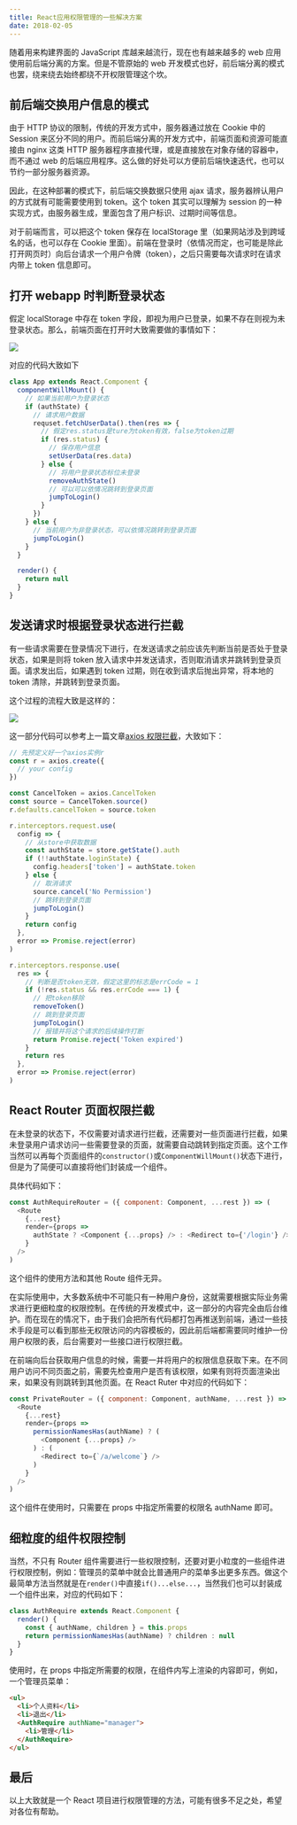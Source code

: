 ```yaml
---
title: React应用权限管理的一些解决方案
date: 2018-02-05
---
```


随着用来构建界面的 JavaScript 库越来越流行，现在也有越来越多的 web 应用使用前后端分离的方案。但是不管原始的 web 开发模式也好，前后端分离的模式也罢，绕来绕去始终都绕不开权限管理这个坎。<!-- more -->

## 前后端交换用户信息的模式

由于 HTTP 协议的限制，传统的开发方式中，服务器通过放在 Cookie 中的 Session 来区分不同的用户。而前后端分离的开发方式中，前端页面和资源可能直接由 nginx 这类 HTTP 服务器程序直接代理，或是直接放在对象存储的容器中，而不通过 web 的后端应用程序。这么做的好处可以方便前后端快速迭代，也可以节约一部分服务器资源。

因此，在这种部署的模式下，前后端交换数据只使用 ajax 请求，服务器辨认用户的方式就有可能需要使用到 token。这个 token 其实可以理解为 session 的一种实现方式，由服务器生成，里面包含了用户标识、过期时间等信息。

对于前端而言，可以把这个 token 保存在 localStorage 里（如果网站涉及到跨域名的话，也可以存在 Cookie 里面）。前端在登录时（依情况而定，也可能是除此打开网页时）向后台请求一个用户令牌（token），之后只需要每次请求时在请求内带上 token 信息即可。

## 打开 webapp 时判断登录状态

假定 localStorage 中存在 token 字段，即视为用户已登录，如果不存在则视为未登录状态。那么，前端页面在打开时大致需要做的事情如下：

![](/flow.svg)

对应的代码大致如下

```js
class App extends React.Component {
  componentWillMount() {
    // 如果当前用户为登录状态
    if (authState) {
      // 请求用户数据
      requset.fetchUserData().then(res => {
        // 假定res.status是ture为token有效，false为token过期
        if (res.status) {
          // 保存用户信息
          setUserData(res.data)
        } else {
          // 将用户登录状态标位未登录
          removeAuthState()
          // 可以可以依情况跳转到登录页面
          jumpToLogin()
        }
      })
    } else {
      // 当前用户为非登录状态，可以依情况跳转到登录页面
      jumpToLogin()
    }
  }

  render() {
    return null
  }
}
```

## 发送请求时根据登录状态进行拦截

有一些请求需要在登录情况下进行，在发送请求之前应该先判断当前是否处于登录状态，如果是则将 token 放入请求中并发送请求，否则取消请求并跳转到登录页面。请求发出后，如果遇到 token 过期，则在收到请求后抛出异常，将本地的 token 清除，并跳转到登录页面。

这个过程的流程大致是这样的：

![](./flow-request.svg)

这一部分代码可以参考上一篇文章[axios 权限拦截](/articles/2017/axios-auth-interceptors/)，大致如下：

```js
// 先预定义好一个axios实例r
const r = axios.create({
  // your config
})

const CancelToken = axios.CancelToken
const source = CancelToken.source()
r.defaults.cancelToken = source.token

r.interceptors.request.use(
  config => {
    // 从store中获取数据
    const authState = store.getState().auth
    if (!!authState.loginState) {
      config.headers['token'] = authState.token
    } else {
      // 取消请求
      source.cancel('No Permission')
      // 跳转到登录页面
      jumpToLogin()
    }
    return config
  },
  error => Promise.reject(error)
)

r.interceptors.response.use(
  res => {
    // 判断是否token无效，假定这里的标志是errCode = 1
    if (!res.status && res.errCode === 1) {
      // 把token移除
      removeToken()
      // 跳到登录页面
      jumpToLogin()
      // 报错并将这个请求的后续操作打断
      return Promise.reject('Token expired')
    }
    return res
  },
  error => Promise.reject(error)
)
```

## React Router 页面权限拦截

在未登录的状态下，不仅需要对请求进行拦截，还需要对一些页面进行拦截，如果未登录用户请求访问一些需要登录的页面，就需要自动跳转到指定页面。这个工作当然可以再每个页面组件的`constructor()`或`ComponentWillMount()`状态下进行，但是为了简便可以直接将他们封装成一个组件。

具体代码如下：

```js
const AuthRequireRouter = ({ component: Component, ...rest }) => (
  <Route
    {...rest}
    render={props =>
      authState ? <Component {...props} /> : <Redirect to={'/login'} />
    }
  />
)
```

这个组件的使用方法和其他 Route 组件无异。

在实际使用中，大多数系统中不可能只有一种用户身份，这就需要根据实际业务需求进行更细粒度的权限控制。在传统的开发模式中，这一部分的内容完全由后台维护。而在现在的情况下，由于我们会把所有代码都打包再推送到前端，通过一些技术手段是可以看到那些无权限访问的内容模板的，因此前后端都需要同时维护一份用户权限的表，后台需要对一些接口进行权限拦截。

在前端向后台获取用户信息的时候，需要一并将用户的权限信息获取下来。在不同用户访问不同页面之前，需要先检查用户是否有该权限，如果有则将页面渲染出来，如果没有则跳转到其他页面。在 React Ruter 中对应的代码如下：

```js
const PrivateRouter = ({ component: Component, authName, ...rest }) => (
  <Route
    {...rest}
    render={props =>
      permissionNamesHas(authName) ? (
        <Component {...props} />
      ) : (
        <Redirect to={`/a/welcome`} />
      )
    }
  />
)
```

这个组件在使用时，只需要在 props 中指定所需要的权限名 authName 即可。

## 细粒度的组件权限控制

当然，不只有 Router 组件需要进行一些权限控制，还要对更小粒度的一些组件进行权限控制，例如：管理员的菜单中就会比普通用户的菜单多出更多东西。做这个最简单方法当然就是在`render()`中直接`if()...else...`，当然我们也可以封装成一个组件出来，对应的代码如下：

```js
class AuthRequire extends React.Component {
  render() {
    const { authName, children } = this.props
    return permissionNamesHas(authName) ? children : null
  }
}
```

使用时，在 props 中指定所需要的权限，在组件内写上渲染的内容即可，例如，一个管理员菜单：

```html
<ul>
  <li>个人资料</li>
  <li>退出</li>
  <AuthRequire authName="manager">
    <li>管理</li>
  </AuthRequire>
</ul>
```

## 最后

以上大致就是一个 React 项目进行权限管理的方法，可能有很多不足之处，希望对各位有帮助。
